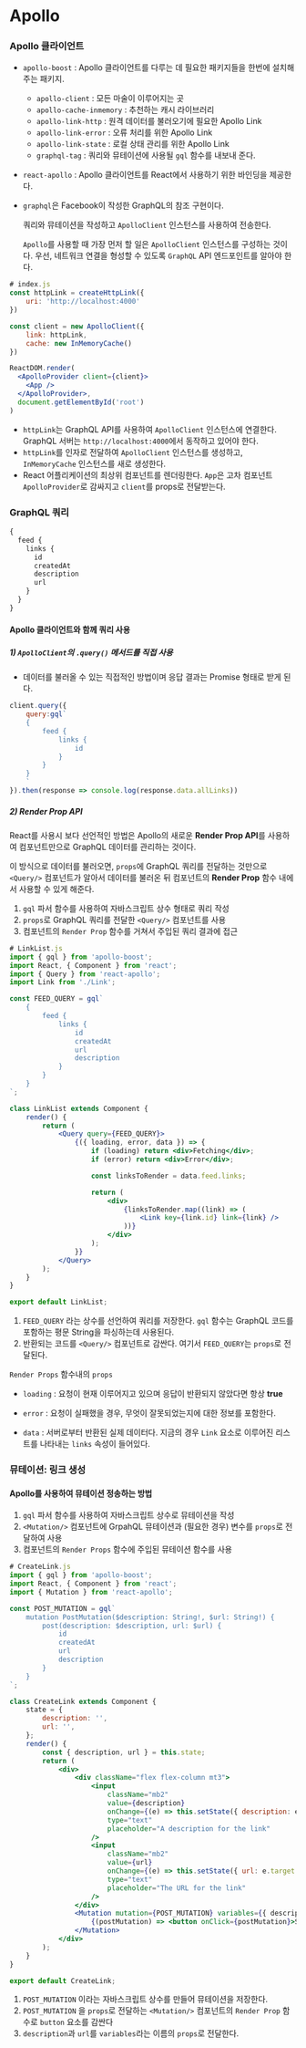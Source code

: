 # Apollo



### Apollo 클라이언트

- `apollo-boost` : Apollo 클라이언트를 다루는 데 필요한 패키지들을 한번에 설치해 주는 패키지.
  - `apollo-client` : 모든 마술이 이루어지는 곳
  - `apollo-cache-inmemory` : 추천하는 캐시 라이브러리
  - `apollo-link-http` : 원격 데이터를 불러오기에 필요한 Apollo Link
  - `apollo-link-error` : 오류 처리를 위한 Apollo Link
  - `apollo-link-state` : 로컬 상태 관리를 위한 Apollo Link
  - `graphql-tag` : 쿼리와 뮤테이션에 사용될 `gql` 함수를 내보내 준다.
- `react-apollo` : Apollo 클라이언트를 React에서 사용하기 위한 바인딩을 제공한다.
- `graphql`은 Facebook이 작성한 GraphQL의 참조 구현이다.



  쿼리와 뮤테이션을 작성하고 `ApolloClient` 인스턴스를 사용하여 전송한다.

   `Apollo`를 사용할 때 가장 먼저 할 일은 `ApolloClient` 인스턴스를 구성하는 것이다. 우선, 네트워크 연결을 형성할 수 있도록 `GraphQL` API 엔드포인트를 알아야 한다.

```jsx
# index.js
const httpLink = createHttpLink({
    uri: 'http://localhost:4000'
})

const client = new ApolloClient({
    link: httpLink,
    cache: new InMemoryCache()
})

ReactDOM.render(
  <ApolloProvider client={client}>
    <App />
  </ApolloProvider>,
  document.getElementById('root')
)
```

- `httpLink`는 GraphQL API를 사용하여 `ApolloClient` 인스턴스에 연결한다. GraphQL 서버는 `http://localhost:4000`에서 동작하고 있어야 한다.
- `httpLink`를 인자로 전달하여 `ApolloClient` 인스턴스를 생성하고, `InMemoryCache` 인스턴스를 새로 생성한다.
- React 어플리케이션의 최상위 컴포넌트를 렌더링한다. `App`은 고차 컴포넌트 `ApolloProvider`로 감싸지고 `client`를 props로 전달받는다.



### GraphQL 쿼리

```javascript
{
  feed {
    links {
      id
      createdAt
      description
      url
    }
  }
}
```



#### Apollo 클라이언트와 함께 쿼리 사용

##### 1) `ApolloClient`의 `.query()` 메서드를 직접 사용

- 데이터를 불러올 수 있는 직접적인 방법이며 응답 결과는 Promise 형태로 받게 된다.

```javascript
client.query({
    query:gql`
	{
		feed {
			links {
				id
			}
		}
	}
	`
}).then(response => console.log(response.data.allLinks))
```



##### 2) Render Prop API

  React를 사용시 보다 선언적인 방법은 Apollo의 새로운 **Render Prop API**를 사용하여 컴포넌트만으로 GraphQL 데이터를 관리하는 것이다.

  이 방식으로 데이터를 불러오면, `props`에 GraphQL 쿼리를 전달하는 것만으로 `<Query/>` 컴포넌트가 알아서 데이터를 불러온 뒤 컴포넌트의 **Render Prop** 함수 내에서 사용할 수 있게 해준다.

1. `gql` 파서 함수를 사용하여 자바스크립트 상수 형태로 쿼리 작성
2. `props`로 GraphQL 쿼리를 전달한 `<Query/>` 컴포넌트를 사용
3. 컴포넌트의 `Render Prop` 함수를 거쳐서 주입된 쿼리 결과에 접근

```jsx
# LinkList.js
import { gql } from 'apollo-boost';
import React, { Component } from 'react';
import { Query } from 'react-apollo';
import Link from './Link';

const FEED_QUERY = gql`
    {
        feed {
            links {
                id
                createdAt
                url
                description
            }
        }
    }
`;

class LinkList extends Component {
    render() {
        return (
            <Query query={FEED_QUERY}>
                {({ loading, error, data }) => {
                    if (loading) return <div>Fetching</div>;
                    if (error) return <div>Error</div>;

                    const linksToRender = data.feed.links;

                    return (
                        <div>
                            {linksToRender.map((link) => (
                                <Link key={link.id} link={link} />
                            ))}
                        </div>
                    );
                }}
            </Query>
        );
    }
}

export default LinkList;
```

1. `FEED_QUERY` 라는 상수를 선언하여 쿼리를 저장한다. `gql` 함수는 GraphQL 코드를 포함하는 평문 String을 파싱하는데 사용된다. 
2. 반환되는 코드를 `<Query/>` 컴포넌트로 감싼다. 여기서 `FEED_QUERY`는 `props`로 전달된다.

`Render Props` 함수내의 `props`

- `loading` :  요청이 현재 이루어지고 있으며 응답이 반환되지 않았다면 항상 **true**

- `error` : 요청이 실패했을 경우, 무엇이 잘못되었는지에 대한 정보를 포함한다.
- `data` : 서버로부터 반환된 실제 데이터다. 지금의 경우  `Link` 요소로 이루어진 리스트를 나타내는 `links` 속성이 들어있다.



### 뮤테이션: 링크 생성

#### Apollo를 사용하여 뮤테이션 정송하는 방법

1. `gql` 파서 함수를 사용하여 자바스크립트 상수로 뮤테이션을 작성
2. `<Mutation/>` 컴포넌트에 GrpahQL 뮤테이션과 (필요한 경우) 변수를 `props`로 전달하여 사용
3. 컴포넌트의 `Render Props` 함수에 주입된 뮤테이션 함수를 사용

```jsx
# CreateLink.js
import { gql } from 'apollo-boost';
import React, { Component } from 'react';
import { Mutation } from 'react-apollo';

const POST_MUTATION = gql`
    mutation PostMutation($description: String!, $url: String!) {
        post(description: $description, url: $url) {
            id
            createdAt
            url
            description
        }
    }
`;

class CreateLink extends Component {
    state = {
        description: '',
        url: '',
    };
    render() {
        const { description, url } = this.state;
        return (
            <div>
                <div className="flex flex-column mt3">
                    <input
                        className="mb2"
                        value={description}
                        onChange={(e) => this.setState({ description: e.target.value })}
                        type="text"
                        placeholder="A description for the link"
                    />
                    <input
                        className="mb2"
                        value={url}
                        onChange={(e) => this.setState({ url: e.target.value })}
                        type="text"
                        placeholder="The URL for the link"
                    />
                </div>
                <Mutation mutation={POST_MUTATION} variables={{ description, url }}>
                    {(postMutation) => <button onClick={postMutation}>Submit</button>}
                </Mutation>
            </div>
        );
    }
}

export default CreateLink;
```

1. `POST_MUTATION` 이라는 자바스크립트 상수를 만들어 뮤테이션을 저장한다.
2. `POST_MUTATION` 을 `props`로 전달하는 `<Mutation/>` 컴포넌트의 `Render Prop` 함수로 `button` 요소를 감싼다
3. `description`과 `url`를 `variables`라는 이름의 `props`로 전달한다.